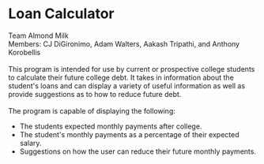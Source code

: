 # Loan Calculator

Team Almond Milk <br>
Members: CJ DiGironimo, Adam Walters, Aakash Tripathi, and Anthony Korobellis <br>
<br> This program is intended for use by current or prospective college students to calculate their future college debt. It takes in information about the student's loans and can display a variety of useful information as well as provide suggestions as to how to reduce future debt. <br>
<br> The program is capable of displaying the following:

<ul>
<li> The students expected monthly payments after college.</li>
<li> The student's monthly payments as a percentage of their expected salary.</li>
<li> Suggestions on how the user can reduce their future monthly payments. </li>
</ul>
